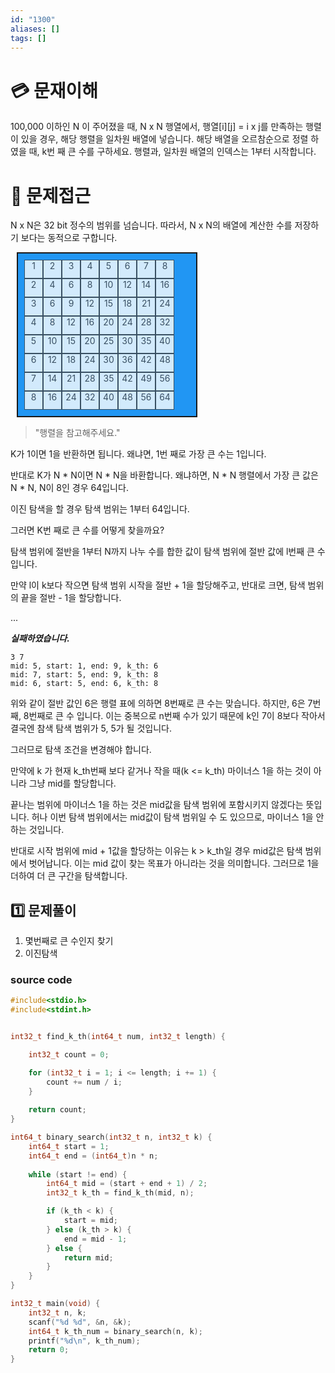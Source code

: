 ```yaml
---
id: "1300"
aliases: []
tags: []
---
```


# 💳 문재이해

100,000 이하인 N 이 주어졌을 때, N x N 행열에서, 행열[i][j] = i x j를
만족하는 행렬이 있을 경우, 해당 행렬을 일차원 배열에 넣습니다.
해당 배열을 오르참순으로 정렬 하였을 때, k번 째 큰 수를 구하세요.
행렬과, 일차원 배열의 인덱스는 1부터 시작합니다.

# 🚥 문제접근

N x N은 32 bit 정수의 범위를 넘습니다. 따라서, N x N의 배열에 계산한
수를 저장하기 보다는 동적으로 구합니다.

<style>
    .multiple-grid {
        display: grid;
        padding: 10px;
        width: 265px;
        margin: 10px;
        background-color: #2196F3;
        grid-template-columns: repeat(8, 30px);
        grid-template-rows: repeat(8, 30px);
        border: 2px solid;
    }
    .multiple-box {
        text-align: center;
        color: #3F3F3F;
        border: 1px solid;
        background-color: #FFFFFF;
        opacity: 0.8;
    }

</style>
<div class="multiple-grid">
<div class="multiple-box">1</div>
<div class="multiple-box">2</div>
<div class="multiple-box">3</div>
<div class="multiple-box">4</div>
<div class="multiple-box">5</div>
<div class="multiple-box">6</div>
<div class="multiple-box">7</div>
<div class="multiple-box">8</div>
<div class="multiple-box">2</div>
<div class="multiple-box">4</div>
<div class="multiple-box">6</div>
<div class="multiple-box">8</div>
<div class="multiple-box">10</div>
<div class="multiple-box">12</div>
<div class="multiple-box">14</div>
<div class="multiple-box">16</div>
<div class="multiple-box">3</div>
<div class="multiple-box">6</div>
<div class="multiple-box">9</div>
<div class="multiple-box">12</div>
<div class="multiple-box">15</div>
<div class="multiple-box">18</div>
<div class="multiple-box">21</div>
<div class="multiple-box">24</div>
<div class="multiple-box">4</div>
<div class="multiple-box">8</div>
<div class="multiple-box">12</div>
<div class="multiple-box">16</div>
<div class="multiple-box">20</div>
<div class="multiple-box">24</div>
<div class="multiple-box">28</div>
<div class="multiple-box">32</div>
<div class="multiple-box">5</div>
<div class="multiple-box">10</div>
<div class="multiple-box">15</div>
<div class="multiple-box">20</div>
<div class="multiple-box">25</div>
<div class="multiple-box">30</div>
<div class="multiple-box">35</div>
<div class="multiple-box">40</div>
<div class="multiple-box">6</div>
<div class="multiple-box">12</div>
<div class="multiple-box">18</div>
<div class="multiple-box">24</div>
<div class="multiple-box">30</div>
<div class="multiple-box">36</div>
<div class="multiple-box">42</div>
<div class="multiple-box">48</div>
<div class="multiple-box">7</div>
<div class="multiple-box">14</div>
<div class="multiple-box">21</div>
<div class="multiple-box">28</div>
<div class="multiple-box">35</div>
<div class="multiple-box">42</div>
<div class="multiple-box">49</div>
<div class="multiple-box">56</div>
<div class="multiple-box">8</div>
<div class="multiple-box">16</div>
<div class="multiple-box">24</div>
<div class="multiple-box">32</div>
<div class="multiple-box">40</div>
<div class="multiple-box">48</div>
<div class="multiple-box">56</div>
<div class="multiple-box">64</div>
    
</div>

> "행렬을 참고해주세요."

K가 1이면 1을 반환하면 됩니다. 왜냐면, 1번 째로 가장 큰 수는 1입니다.

반대로 K가 N * N이면 N * N을 바환합니다. 왜냐하면, N * N 행렬에서 
가장 큰 값은 N * N, N이 8인 경우 64입니다.

이진 탐색을 할 경우 탐색 범위는 1부터 64입니다.

그러면 K번 째로 큰 수를 어떻게 찾을까요?

탐색 범위에 절반을 1부터 N까지 나누 수를 합한 값이 탐색 범위에 절반 값에 
l번째 큰 수입니다.

만약 l이 k보다 작으면 탐색 범위 시작을 절반 + 1을 할당해주고,
반대로 크면, 탐색 범위의 끝을 절반 - 1을 할당합니다.

...


***실패하였습니다.***

```
3 7
mid: 5, start: 1, end: 9, k_th: 6
mid: 7, start: 5, end: 9, k_th: 8
mid: 6, start: 5, end: 6, k_th: 8
```

위와 같이 절반 값인 6은 행렬 표에 의하면 8번째로 큰 수는 맞습니다.
하지만, 6은 7번째, 8번째로 큰 수 입니다. 이는 중복으로 n번째 수가 있기 때문에
k인 7이 8보다 작아서 결국엔 참색 탐색 범위가 5, 5가 될 것입니다.

그러므로 탐색 조건을 변경해야 합니다.

만약에 k 가 현재 k_th번째 보다 같거나 작을 때(k <= k_th) 마이너스 1을 
하는 것이 아니라 그냥 mid를 할당합니다.

끝나는 범위에 마이너스 1을 하는 것은 mid값을 탐색 범위에 포함시키지 않겠다는
뜻입니다. 허나 이번 탐색 범위에서는 mid값이 탐색 범위일 수 도 있으므로,
마이너스 1을 안 하는 것입니다.

반대로 시작 범위에 mid + 1값을 할당하는 이유는 k > k_th일 경우
mid값은 탐색 범위에서 벗어납니다. 이는 mid 값이 찾는 목표가 아니라는 것을
의미합니다. 그러므로 1을 더하여 더 큰 구간을 탐색합니다.

## 1️⃣  문제풀이

1. 몇번째로 큰 수인지 찾기
2. 이진탐색

### source code

```c
#include<stdio.h>
#include<stdint.h>


int32_t find_k_th(int64_t num, int32_t length) {

    int32_t count = 0;

    for (int32_t i = 1; i <= length; i += 1) {
        count += num / i;
    }
    
    return count;
}

int64_t binary_search(int32_t n, int32_t k) {
    int64_t start = 1;
    int64_t end = (int64_t)n * n;
    
    while (start != end) {
        int64_t mid = (start + end + 1) / 2;
        int32_t k_th = find_k_th(mid, n);

        if (k_th < k) {
            start = mid;
        } else (k_th > k) {
            end = mid - 1;
        } else {
            return mid;
        }
    }
}

int32_t main(void) {
    int32_t n, k;
    scanf("%d %d", &n, &k);
    int64_t k_th_num = binary_search(n, k);
    printf("%d\n", k_th_num);
    return 0;
}
```


